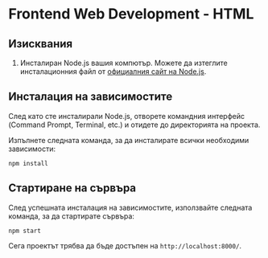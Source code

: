 # Frontend Web Development - HTML

## Изисквания

1. Инсталиран Node.js вашия компютър. Можете да изтеглите инсталационния файл от [официалния сайт на Node.js](https://nodejs.org/).

## Инсталация на зависимостите

След като сте инсталирали Node.js, отворете командния интерфейс (Command Prompt, Terminal, etc.) и отидете до директорията на проекта.

Изпълнете следната команда, за да инсталирате всички необходими зависимости:

```shell
npm install
```

## Стартиране на сървъра

След успешната инсталация на зависимостите, използвайте следната команда, за да стартирате сървъра:

```shell
npm start
```

Сега проектът трябва да бъде достъпен на `http://localhost:8000/`.